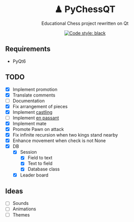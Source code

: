 <h1 align="center">♟ PyChessQT</h1>
<p align="center">Educational Chess project rewritten on Qt
<p align="center"><a href="https://github.com/psf/black"><img alt="Code style: black" src="https://img.shields.io/badge/code%20style-black-000000.svg"></a>

## Requirements

- PyQt6

## TODO

- [x] Implement promotion
- [x] Translate comments
- [ ] Documentation
- [x] Fix arrangement of pieces
- [x] Implement [castling](https://en.wikipedia.org/wiki/Castling)
- [ ] Implement [en passant](https://en.wikipedia.org/wiki/En_passant)
- [x] Implement mate
- [x] Promote Pawn on attack
- [x] Fix infinite recursion when two kings stand nearby
- [x] Enhance movement when check is not None
- [x] DB
  - [x] Session
    - [x] Field to text
    - [x] Text to field
    - [x] Database class
  - [x] Leader board

## Ideas

- [ ] Sounds
- [ ] Animations
- [ ] Themes
